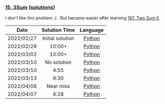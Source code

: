 ### [15. 3Sum](https://leetcode.com/problems/3sum/) ([solutions](https://github.com/pete-debiase/Comprog/blob/main/Solutions/15.%203Sum/))
I don't like this problem :( . But became easier after learning [167. Two Sum II](https://leetcode.com/problems/two-sum-ii-input-array-is-sorted/).

|    Date    |  Solution Time   |                                               Language                                                |
|:----------:|:----------------:|:-----------------------------------------------------------------------------------------------------:|
| 2022/02/27 | Initial solution |       [Python](https://github.com/pete-debiase/Comprog/blob/main/Solutions/15.%203Sum/3Sum.py)        |
| 2022/02/28 |      10:00+      |  [Python](https://github.com/pete-debiase/Comprog/blob/main/Solutions/15.%203Sum/3Sum_2022-02-28.py)  |
| 2022/03/02 |      10:00+      |  [Python](https://github.com/pete-debiase/Comprog/blob/main/Solutions/15.%203Sum/3Sum_2022-03-02.py)  |
| 2022/03/10 |   No solution    |  [Python](https://github.com/pete-debiase/Comprog/blob/main/Solutions/15.%203Sum/3Sum_2022-03-10.py)  |
| 2022/03/10 |       4:55       | [Python](https://github.com/pete-debiase/Comprog/blob/main/Solutions/15.%203Sum/3Sum_2022-03-10_2.py) |
| 2022/03/13 |       9:30       |  [Python](https://github.com/pete-debiase/Comprog/blob/main/Solutions/15.%203Sum/3Sum_2022-03-13.py)  |
| 2022/04/06 |    Near miss     |  [Python](https://github.com/pete-debiase/Comprog/blob/main/Solutions/15.%203Sum/3Sum_2022-04-06.py)  |
| 2022/04/07 |       8:28       |  [Python](https://github.com/pete-debiase/Comprog/blob/main/Solutions/15.%203Sum/3Sum_2022-04-07.py)  |
